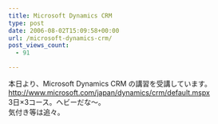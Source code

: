 ```yaml
---
title: Microsoft Dynamics CRM
type: post
date: 2006-08-02T15:09:58+00:00
url: /microsoft-dynamics-crm/
post_views_count:
  - 91

---
```

本日より、Microsoft Dynamics CRM の講習を受講しています。  
<http://www.microsoft.com/japan/dynamics/crm/default.mspx>  
3日×3コース。ヘビーだな～。  
気付き等は追々。